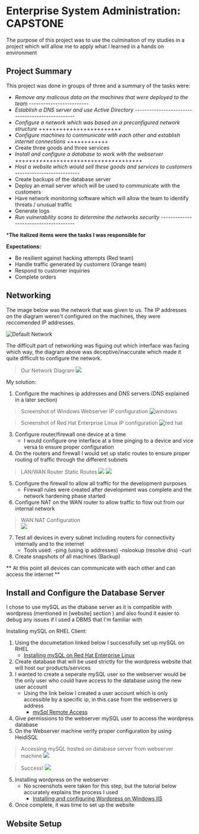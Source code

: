 # Enterprise System Administration: CAPSTONE
The purpose of this project was to use the culmination of my studies in a project which will allow me to apply what I learned in a hands on environment 
## Project Summary
This project was done in groups of three and a summary of the tasks were: 
  * *Remove any malicous data on the machines that were deployed to the team* -------------------------
  * *Establish a DNS server and use Active Directory* -------------------------------------------------
  * *Configure a network which was based on a preconfigured network structure* ++++++++++++++++++++++++
  * *Configure machines to communicate with each other and establish internet connections* ++++++++++++
  * Create three goods and three services
  * *Install and configure a database to work with the webserver* +++++++++++++++++++++++++++++++++++++
  * *Host a website which would sell these goods and services to customers* ---------------------------
  * Create backups of the database server
  * Deploy an email server which will be used to communicate with the customers
  * Have network monitoring software which will allow the team to identify threats / unusual traffic
  * Generate logs 
  * *Run vulnerability scans to determine the networks security* --------------------------------------


***The italized items were the tasks I was responsible for**


  **Expectations:**
  * Be resilient against hacking attempts (Red team) 
  * Handle traffic generated by customers (Orange team) 
  * Respond to customer inquiries
  * Complete orders 
## Networking
The image below was the network that was given to us. The IP addresses on the diagram weren't configured on the machines, they were reccomended IP addresses. 


![Default Network](https://github.com/me14606/4910_Capstone/blob/main/Images/network.png?raw=true)


The difficult part of networking was figuing out which interface was facing which way, the diagram above was deceptive/inaccurate which made it quite difficult to configure the network. 

> Our Network Diagram
![](https://github.com/me14606/4910_Capstone/blob/main/Images/our_network.png?raw=true)

My solution: 
 1. Configure the machines ip addresses and DNS servers (DNS explained in a later section)
> Screenshot of Windows Webserver IP configuration
![windows](https://github.com/me14606/4910_Capstone/blob/main/Images/windows_ip.png?raw=true)


> Screenshot of Red Hat Enterprise Linux IP configuration
![red hat](https://github.com/me14606/4910_Capstone/blob/main/Images/rhel_ip.png?raw=true)

 3. Configure router/firewall one device at a time
    - I would configure one interface at a time pinging to a device and vice versa to ensure proper configuration
 4. On the routers and firewall I would set up static routes to ensure proper routing of traffic through the different subnets
 > LAN/WAN Router Static Routes
 ![](https://github.com/me14606/4910_Capstone/blob/main/Images/s_routes_LAN.png?raw=true)
 ![](https://github.com/me14606/4910_Capstone/blob/main/Images/s_routes_WAN.png?raw=true)
 5. Configure the firewall to allow all traffic for the development purposes
    - Firewall rules were created after development was complete and the network hardening phase started
 6. Configure NAT on the WAN router to allow traffic to flow out from our internal network
 > WAN NAT Configuration  
 ![](https://github.com/me14606/4910_Capstone/blob/main/Images/NAT_WAN.png?raw=true)
 7. Test all devices in every subnet including routers for connectivity internally and to the internet
    - Tools used: 
      -ping (using ip addresses) 
      -nslookup (resolve dns) 
      -curl
 8. Create snapshots of all machines (Backup) 
 
** At this point all devices can communicate with each other and can access the internet **

## Install and Configure the Database Server
I chose to use mySQL as the dtabase server as it is compatible with wordpress (mentioned in [website] section ) and also found it easier to debug any issues if I used a DBMS that I'm familiar with


 Installing mySQL on RHEL Client: 
  1. Using the documetation linked below I successfully set up mySQL on RHEL
     - [Installing mySQL on Red Hat Enterprise Linux](https://access.redhat.com/documentation/en-us/red_hat_enterprise_linux/9/html/configuring_and_using_database_servers/assembly_using-mysql_configuring-and-using-database-servers)
  3. Create database that will be used strictly for the wordpress website that will host our products/services
  2. I wanted to create a seperate mySQL user so the webserver would be the only user who could have access to the database using the new user account
     - Using the link below I created a user account which is only accessible by a specific ip, in this case from the webservers ip address
       - [mySql Remote Access](https://www.digitalocean.com/community/tutorials/how-to-allow-remote-access-to-mysql)
  3. Give permissions to the webserver mySQL user to access the wordpress database
  4. On the Webserver machine verify proper configuration by using HeidiSQL
  > Accessing mySQL hosted on database server from webserver machine
  ![](https://github.com/me14606/4910_Capstone/blob/main/Images/heidi_web.png?raw=true)
  
  > Success!
  ![](https://github.com/me14606/4910_Capstone/blob/main/Images/heidi_web2.png?raw=true)
  5. Installing wordpress on the webserver
     - No screenshots were taken for this step, but the tutorial below accurately explains the process I used
       - [Installing and configuring Wordpress on Windows IIS ](https://www.microhost.com/docs/tutorial/how-to-install-wordpress-on-iis-in-windows-server-2019/)
  6. Once complete, it was time to set up the website

## Website Setup 






  
 
